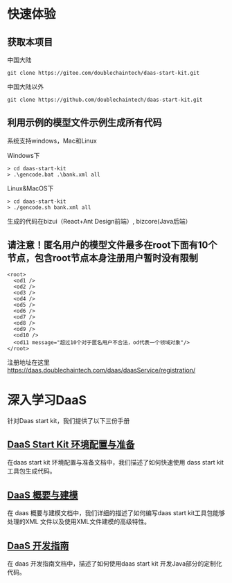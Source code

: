 


# 快速体验

## 获取本项目

中国大陆
```
git clone https://gitee.com/doublechaintech/daas-start-kit.git
```
中国大陆以外
```
git clone https://github.com/doublechaintech/daas-start-kit.git
```
## 利用示例的模型文件示例生成所有代码

系统支持windows，Mac和Linux


Windows下
```
> cd daas-start-kit
> .\gencode.bat .\bank.xml all
```
Linux&MacOS下
```
> cd daas-start-kit
> ./gencode.sh bank.xml all
```

生成的代码在bizui（React+Ant Design前端）, bizcore(Java后端）

## 请注意！匿名用户的模型文件最多在root下面有10个节点，包含root节点本身注册用户暂时没有限制

```
<root>
  <od1 />
  <od2 />
  <od3 />
  <od4 />
  <od5 />
  <od6 />
  <od7 />
  <od8 />
  <od9 />
  <od10 />
  <od11 message="超过10个对于匿名用户不合法，od代表一个领域对象"/>
</root>
```
注册地址在这里 https://daas.doublechaintech.com/daas/daasService/registration/

# 深入学习DaaS

针对Daas start kit，我们提供了以下三份手册

## [DaaS Start Kit 环境配置与准备](https://docs.qq.com/doc/DTklDV2dNd0RBdEds)

在daas start kit 环境配置与准备文档中，我们描述了如何快速使用 dass start kit 工具包生成代码。

## [DaaS 概要与建模](https://docs.qq.com/doc/DTnBhWU5tVXZoZHpj)

在 daas 概要与建模文档中，我们详细的描述了如何编写daas start kit工具包能够处理的XML 文件以及使用XML文件建模的高级特性。

## [DaaS 开发指南](https://docs.qq.com/doc/DTkxKYnhKV0R2amxr)

在 daas 开发指南文档中，描述了如何使用daas start kit 开发Java部分的定制化代码。
